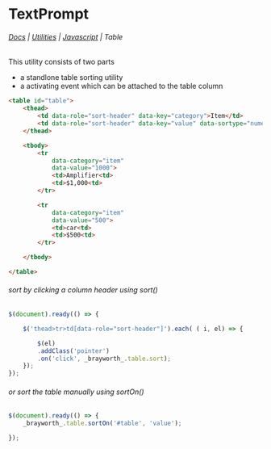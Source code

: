 # TextPrompt

###### [Docs](/docs/) | [Utilities](/docs/utilities) | [Javascript](/docs/utilities_javascript) | Table

This utility consists of two parts
* a standlone table sorting utility
* a activating event which can be attached to the table column

```html
<table id="table">
    <thead>
        <td data-role="sort-header" data-key="category">Item</td>
        <td data-role="sort-header" data-key="value" data-sortype="numeric">Item</td>
    </thead>

    <tbody>
        <tr
            data-category="item"
            data-value="1000">
            <td>Amplifier<td>
            <td>$1,000<td>
        </tr>

        <tr
            data-category="item"
            data-value="500">
            <td>car<td>
            <td>$500<td>
        </tr>

    </tbody>

</table>
```

###### sort by clicking a column header using sort()

```javascript
$(document).ready(() => {

	$('thead>tr>td[data-role="sort-header"]').each( ( i, el) => {

		$(el)
		.addClass('pointer')
		.on('click', _brayworth_.table.sort);
	});
});
```

###### or sort the table manually using sortOn()

```javascript
$(document).ready(() => {
	_brayworth_.table.sortOn('#table', 'value');

});
```
